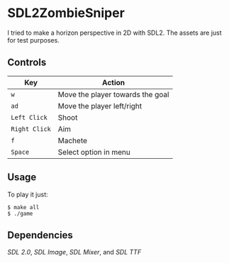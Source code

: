 # SDL2ZombieSniper

I tried to make a horizon perspective in 2D with SDL2. The assets are just for test purposes.

## Controls

| Key                 | Action                      	 |
| ------------------- | -------------------------------	 |
| `w`                 | Move the player towards the goal |
| `ad`                | Move the player left/right       |
| `Left Click`        | Shoot               	 		 |
| `Right Click`       | Aim               	 	     	 |
| `f`                 | Machete                          |
| `Space`             | Select option in menu            |

## Usage

To play it just:

    $ make all
	$ ./game

## Dependencies

*SDL 2.0*, *SDL Image*, *SDL Mixer*, and *SDL TTF*


